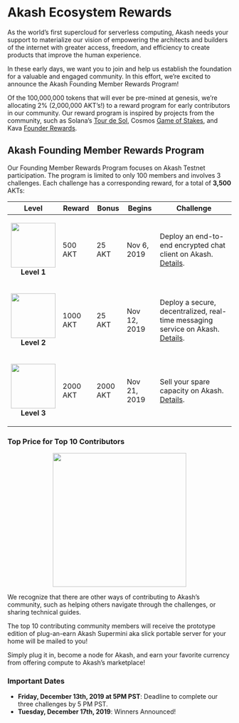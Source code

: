 # Akash Ecosystem Rewards

As the world’s first supercloud for serverless computing, Akash needs your support to materialize our vision of empowering the architects and builders of the internet with greater access, freedom, and efficiency to create products that improve the human experience.

In these early days, we want you to join and help us establish the foundation for a valuable and engaged community. In this effort, we’re excited to announce the Akash Founding Member Rewards Program!

Of the 100,000,000 tokens that will ever be pre-mined at genesis, we’re allocating 2% (2,000,000 AKT’s!) to a reward program for early contributors in our community.  Our reward program is inspired by projects from the community, such as Solana’s [Tour de Sol](https://solana.com/tds/), Cosmos [Game of Stakes](https://github.com/cosmos/game-of-stakes), and Kava [Founder Rewards](https://github.com/Kava-Labs/kava/blob/master/docs/REWARDS.md).

## Akash Founding Member Rewards Program

Our Founding Member Rewards Program focuses on Akash Testnet participation.  The program is limited to only 100 members and involves 3 challenges.  Each challenge has a corresponding reward, for a total of **3,500** AKTs:

| Level | Reward | Bonus | Begins | Challenge |
| --- | --- | --- | -- | -- |
| <p align="center"><img width="100" src="doc/founder1@2x.png"> <br> **Level 1** </p>| 500 AKT | 25 AKT | Nov 6, 2019 | Deploy an end-to-end encrypted chat client on Akash. [Details](founders/level1/README.md).|
| <p align="center"><img width="100" src="doc/founder2@2x.png"> <br> **Level 2** </p> | 1000 AKT | 25 AKT | Nov 12, 2019 | Deploy a secure, decentralized, real-time messaging service on Akash. [Details](founders/level2/README.md).|
| <p align="center"><img width="100" src="doc/founder3@2x.png"> <br> **Level 3** </p> | 2000 AKT |  2000 AKT | Nov 21, 2019 | Sell your spare capacity on Akash. [Details](founders/level3/README.md).|

### Top Price for Top 10 Contributors
<p align="center">
<img width="300" src="doc/super-mini.png">
</p>

We recognize that there are other ways of contributing to Akash’s community, such as helping others navigate through the challenges, or sharing technical guides.  

The top 10 contributing community members will receive the prototype edition of plug-an-earn Akash Supermini aka slick portable server for your home will be mailed to you!

Simply plug it in, become a node for Akash, and earn your favorite currency from offering compute to Akash’s marketplace!

### Important Dates

- **Friday, December 13th, 2019 at 5PM PST**: Deadline to complete our three challenges by 5 PM PST.
- **Tuesday, December 17th, 2019**: Winners Announced!
